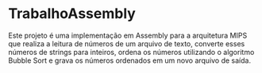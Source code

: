 # TrabalhoAssembly
Este projeto é uma implementação em Assembly para a arquitetura MIPS que realiza a leitura de números de um arquivo de texto, converte esses números de strings para inteiros, ordena os números utilizando o algoritmo Bubble Sort e grava os números ordenados em um novo arquivo de saída.
